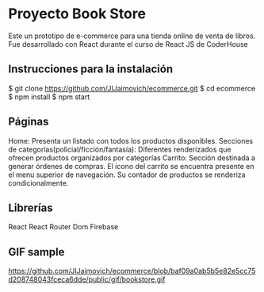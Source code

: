 # Proyecto Book Store

Este un prototipo de e-commerce para una tienda online de venta de libros. Fue desarrollado con React durante el curso de React JS de CoderHouse

## Instrucciones para la instalación

$ git clone https://github.com/JIJaimovich/ecommerce.git
$ cd ecommerce
$ npm install
$ npm start

## Páginas
Home: Presenta un listado con todos los productos disponibles.
Secciones de categorías(policial/ficción/fantasía): Diferentes renderizados que ofrecen productos organizados por categorías
Carrito: Sección destinada a generar órdenes de compras. El ícono del carrito se encuentra presente en el menu superior de navegación. Su contador de productos se renderiza condicionalmente. 

## Librerías
React
React Router Dom
Firebase

## GIF sample
https://github.com/JIJaimovich/ecommerce/blob/baf09a0ab5b5e82e5cc75d208748043fceca6dde/public/gif/bookstore.gif
